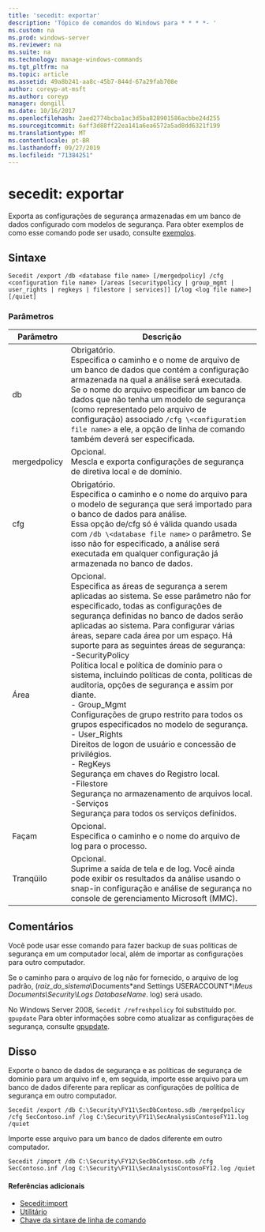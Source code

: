```yaml
---
title: 'secedit: exportar'
description: 'Tópico de comandos do Windows para * * * *- '
ms.custom: na
ms.prod: windows-server
ms.reviewer: na
ms.suite: na
ms.technology: manage-windows-commands
ms.tgt_pltfrm: na
ms.topic: article
ms.assetid: 49a8b241-aa8c-45b7-844d-67a29fab708e
author: coreyp-at-msft
ms.author: coreyp
manager: dongill
ms.date: 10/16/2017
ms.openlocfilehash: 2aed2774bcba1ac3d5ba828901586acbbe24d255
ms.sourcegitcommit: 6aff3d88ff22ea141a6ea6572a5ad8dd6321f199
ms.translationtype: MT
ms.contentlocale: pt-BR
ms.lasthandoff: 09/27/2019
ms.locfileid: "71384251"
---
```

# <a name="seceditexport"></a>secedit: exportar



Exporta as configurações de segurança armazenadas em um banco de dados configurado com modelos de segurança. Para obter exemplos de como esse comando pode ser usado, consulte [exemplos](#BKMK_Examples).

## <a name="syntax"></a>Sintaxe

```
Secedit /export /db <database file name> [/mergedpolicy] /cfg <configuration file name> [/areas [securitypolicy | group_mgmt | user_rights | regkeys | filestore | services]] [/log <log file name>] [/quiet]
```

### <a name="parameters"></a>Parâmetros

|Parâmetro|Descrição|
|---------|-----------|
|db|Obrigatório.</br>Especifica o caminho e o nome de arquivo de um banco de dados que contém a configuração armazenada na qual a análise será executada.</br>Se o nome do arquivo especificar um banco de dados que não tenha um modelo de segurança (como representado pelo arquivo de configuração) associado `/cfg \<configuration file name>` a ele, a opção de linha de comando também deverá ser especificada.|
|mergedpolicy|Opcional.</br>Mescla e exporta configurações de segurança de diretiva local e de domínio.|
|cfg|Obrigatório.</br>Especifica o caminho e o nome do arquivo para o modelo de segurança que será importado para o banco de dados para análise.</br>Essa opção de/cfg só é válida quando usada com `/db \<database file name>` o parâmetro. Se isso não for especificado, a análise será executada em qualquer configuração já armazenada no banco de dados.|
|Área|Opcional.</br>Especifica as áreas de segurança a serem aplicadas ao sistema. Se esse parâmetro não for especificado, todas as configurações de segurança definidas no banco de dados serão aplicadas ao sistema. Para configurar várias áreas, separe cada área por um espaço. Há suporte para as seguintes áreas de segurança:</br>-SecurityPolicy</br>    Política local e política de domínio para o sistema, incluindo políticas de conta, políticas de auditoria, opções de segurança e assim por diante.</br>- Group_Mgmt</br>    Configurações de grupo restrito para todos os grupos especificados no modelo de segurança.</br>- User_Rights</br>    Direitos de logon de usuário e concessão de privilégios.</br>- RegKeys</br>    Segurança em chaves do Registro local.</br>-Filestore</br>    Segurança no armazenamento de arquivos local.</br>-Serviços</br>    Segurança para todos os serviços definidos.|
|Façam|Opcional.</br>Especifica o caminho e o nome do arquivo de log para o processo.|
|Tranqüilo|Opcional.</br>Suprime a saída de tela e de log. Você ainda pode exibir os resultados da análise usando o snap-in configuração e análise de segurança no console de gerenciamento Microsoft (MMC).|

## <a name="remarks"></a>Comentários

Você pode usar esse comando para fazer backup de suas políticas de segurança em um computador local, além de importar as configurações para outro computador.

Se o caminho para o arquivo de log não for fornecido, o arquivo de log padrão, (*raiz_do_sistema*\Documents\*and Settings USERACCOUNT<em>\*\Meus Documents\Security\Logs DatabaseName</em>. log) será usado.

No Windows Server 2008, `Secedit /refreshpolicy` foi substituído por. `gpupdate` Para obter informações sobre como atualizar as configurações de segurança, consulte [gpupdate](gpupdate.md).

## <a name="BKMK_Examples"></a>Disso

Exporte o banco de dados de segurança e as políticas de segurança de domínio para um arquivo inf e, em seguida, importe esse arquivo para um banco de dados diferente para replicar as configurações de política de segurança em outro computador.
```
Secedit /export /db C:\Security\FY11\SecDbContoso.sdb /mergedpolicy /cfg SecContoso.inf /log C:\Security\FY11\SecAnalysisContosoFY11.log /quiet
```
Importe esse arquivo para um banco de dados diferente em outro computador.
```
Secedit /import /db C:\Security\FY12\SecDbContoso.sdb /cfg SecContoso.inf /log C:\Security\FY11\SecAnalysisContosoFY12.log /quiet
```

#### <a name="additional-references"></a>Referências adicionais

-   [Secedit:import](secedit-import.md)
-   [Utilitário](secedit.md)
-   [Chave da sintaxe de linha de comando](command-line-syntax-key.md)